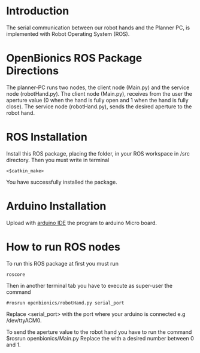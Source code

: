 # Introduction

The serial communication between our robot hands and the Planner PC, is implemented with Robot Operating System (ROS). 

# OpenBionics ROS Package Directions

The planner-PC runs two nodes, the client node (Main.py) and the service node (robotHand.py).
The client node (Main.py), receives from the user the aperture value 
(0 when the hand is fully open and 1 when the hand is fully close).
The service node (robotHand.py), sends the desired aperture to the robot hand. 

# ROS Installation

Install this ROS package, placing the folder, in your ROS workspace in /src directory. 
Then you must write in terminal 
	
	<$catkin_make>
	
You have successfully installed the package.

# Arduino Installation

Upload with [arduino IDE](http://arduino.cc/en/main/software) the program to arduino Micro board. 

# How to run ROS nodes

To run this ROS package at first you must run 

	roscore
	
Then in another terminal tab you have to execute as super-user the command 
	
	#rosrun openbionics/robotHand.py serial_port 

Replace <serial_port> with the port where your arduino is connected e.g /dev/ttyACM0. 

To send the aperture value to the robot hand you have to run the command
	$rosrun openbionics/Main.py <aperture> 
Replace the <aperture> with a desired number between 0 and 1.
